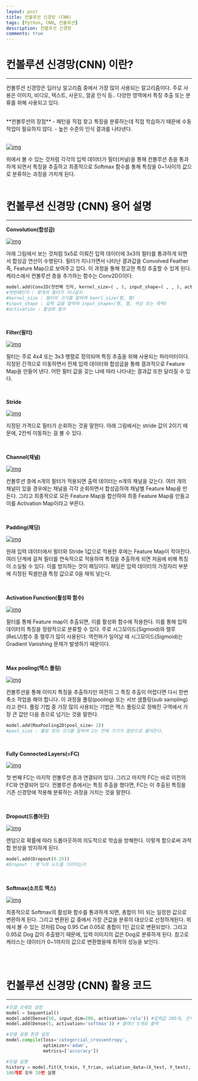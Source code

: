 ```yaml
---
layout: post
title: 컨볼루션 신경망 (CNN)
tags: [Python, CNN, 컨볼루션]
description: 컨볼루션 신경망
comments: true
---
```


# 컨볼루션 신경망(CNN) 이란? 
----
컨볼루션 신경망은 딥러닝 알고리즘 중에서 가장 많이 사용되는 알고리즘이다. 주로 사용은 이미지, 비디오, 텍스트, 사운드, 얼굴 인식 등.. 다양한 영역에서 특징 추출 또는 분류를 위해 사용되고 있다. 

<br/>
**컨볼루션의 장점**
- 패턴을 직접 찾고 특징을 분류하는데 직접 학습하기 때문에 수동 작업이 필요하지 않다.
- 높은 수준의 인식 결과를 나타낸다. 

<br/>
<br/>

[![img](https://postfiles.pstatic.net/MjAxOTAzMjZfMTMg/MDAxNTUzNTMxNDg5Nzc2.NgsUoczUl4mPC8vdLHSiS_F4mr3rECDChiONEQ6X5RAg.nxu2AjdlV6-sVQ7xpbYUswGgks5JKS0W3HsmyXvZS1Eg.JPEG.stelch/%EC%BB%A8%EB%B3%BC%EB%A3%A8%EC%85%98_%EC%84%A4%EB%AA%85.jpeg?type=w966)](https://blog.naver.com/PostView.nhn?blogId=stelch&logNo=221497552593&categoryNo=0&parentCategoryNo=0&viewDate=&currentPage=4&postListTopCurrentPage=&from=section&userTopListOpen=true&userTopListCount=5&userTopListManageOpen=false&userTopListCurrentPage=4#)


위에서 볼 수 있는 것처럼 각각의 입력 데이터가 필터(커널)을 통해 컨볼루션 층을 통과하게 되면서 특징을 추출하고 최종적으로 Softmax 함수를 통해 특징을 0~1사이의 값으로 분류하는 과정을 거치게 된다. 
<br/>
<br/>
# 컨볼루션 신경망 (CNN) 용어 설명
----
**Convolution(합성곱)** 

[![img](https://postfiles.pstatic.net/MjAxOTAzMjVfNDUg/MDAxNTUzNTAwMjkwNzgz.FqV4lLP3zXSVWpdMXu2U5eFcLFdnN_NhSdFqf9NzZnsg.sXJAFgFIzR5KS1TAHLLSSMZEjhghYmqfpoDFsoZAYKcg.GIF.stelch/Convolution_schematic.gif?type=w966)](https://blog.naver.com/PostView.nhn?blogId=stelch&logNo=221497552593&categoryNo=0&parentCategoryNo=0&viewDate=&currentPage=4&postListTopCurrentPage=&from=section&userTopListOpen=true&userTopListCount=5&userTopListManageOpen=false&userTopListCurrentPage=4#)

아래 그림에서 보는 것처럼 5x5로 이뤄진 입력 데이터에 3x3의 필터를 통과하게 되면서 합성곱 연산이 수행된다. 필터가 지나가면서 나타난 결과값을 Convolved Feather 즉, Feature Map으로 보여주고 있다. 이 과정을 통해 정교한 특징 추출할 수 있게 된다. 케라스에서 컨볼루션 층을 추가하는 함수는 Conv2D()이다. 

```python
model.add(Conv2D(첫번째 인자, kernel_size=( , ), input_shape=( , , ), activation='relu')
#첫번째인자 : 몇개의 필터가 지나갈지 
#kernel_size : 필터의 크기를 말하며 kenrl_size(행, 열)
#input_shape : 입력 값을 말하며 input_shape=(행, 열, 색상 또는 흑백)
#activation : 활성화 함수 
```

<br/>

**Filter(필터)** 

[![img](https://postfiles.pstatic.net/MjAxOTAzMjZfMzUg/MDAxNTUzNTMxNjUxMTg4.WWwKS2G478QsLC5r9YZV16iFRrlYfxmVbdF8PDW6g-Ag.oAa6QVlkAckJdkhMUXhgTK9-xGbBIcONjJBEtDKgEcEg.PNG.stelch/%EC%BB%A8%EB%B3%BC%EB%A3%A8%EC%85%98_%EC%84%A4%EB%AA%85_.png?type=w966)](https://blog.naver.com/PostView.nhn?blogId=stelch&logNo=221497552593&categoryNo=0&parentCategoryNo=0&viewDate=&currentPage=4&postListTopCurrentPage=&from=section&userTopListOpen=true&userTopListCount=5&userTopListManageOpen=false&userTopListCurrentPage=4#)

필터는 주로 4x4 또는 3x3 행렬로 정의되며 특징 추출을 위해 사용되는 파라미터이다. 지정된 간격으로 이동하면서 전체 입력 데이터와 합성곱을 통해 결과적으로 Feature Map을 만들어 낸다.  어떤 필터 값을 갖는 냐에 따라 나타내는 결과값 또한 달라질 수 있다. 

<br/>

**Stride**

[![img](https://postfiles.pstatic.net/MjAxOTAzMjZfMTk3/MDAxNTUzNTYwMDA2MzUw.r28tqa60WmNYvvgoIWzU5hMeYo9tClTOogLXzH1FWrEg.l-L4MAMWml8t-JAEkgHYwEKq43A6w08LLrKFIpoC9rcg.PNG.stelch/stride.png?type=w966)](https://blog.naver.com/PostView.nhn?blogId=stelch&logNo=221497552593&categoryNo=0&parentCategoryNo=0&viewDate=&currentPage=4&postListTopCurrentPage=&from=section&userTopListOpen=true&userTopListCount=5&userTopListManageOpen=false&userTopListCurrentPage=4#)

지정된 가격으로 필터가 순회하는 것을 말한다. 아래 그림에서는 stride 값이 2이기 때문에, 2칸씩 이동하는 걸 볼 수 있다. 


<br/>

**Channel(채널)** 

[![img](https://postfiles.pstatic.net/MjAxOTAzMjZfMTE3/MDAxNTUzNTYxMDU3OTk3.O8vEBEAUN8AqrFZ017PFhW60cfQ0JAJ4uUg0RDQx-Sog.CJo7L-SZfKmxF3vM_gDLn4W3_QNEIcf9FEGK6DfIspAg.PNG.stelch/convolution-operation-on-volume5-2.png?type=w966)](https://blog.naver.com/PostView.nhn?blogId=stelch&logNo=221497552593&categoryNo=0&parentCategoryNo=0&viewDate=&currentPage=4&postListTopCurrentPage=&from=section&userTopListOpen=true&userTopListCount=5&userTopListManageOpen=false&userTopListCurrentPage=4#)

컨볼루션 층에 n개의 필터가 적용되면 출력 데이터는 n개의 채널을 갖는다. 여러 개의 채널이 있을 경우에는 채널을 각각 순회하면서 합성곱하여 채널별 Feature Map을 만든다. 그리고 최종적으로 모든 Feature Map을 합산하여 최종 Feature Map을 만들고 이를 Activation Map이라고 부른다. 

<br/>

**Padding(패딩)**

[![img](https://postfiles.pstatic.net/MjAxOTAzMjZfMjUx/MDAxNTUzNTYwODk4ODM1.HaIX4k-Ku7TSEnIKMgRWXI0lwYb94NjDsTYYwRydxJgg.Z9WJKUaiUliv-KrbaoUbiC070jGH6sAFOxNaTI6D-LUg.PNG.stelch/padding.png?type=w966)](https://blog.naver.com/PostView.nhn?blogId=stelch&logNo=221497552593&categoryNo=0&parentCategoryNo=0&viewDate=&currentPage=4&postListTopCurrentPage=&from=section&userTopListOpen=true&userTopListCount=5&userTopListManageOpen=false&userTopListCurrentPage=4#)

원래 입력 데이터에서 필터와 Stride 1값으로 적용한 후에는 Feature Map이 작아진다. 여러 단계에 걸쳐 필터를 연속적으로 적용하여 특징을 추출하게 되면 처음에 비해 특징이 소실될 수 있다. 이를 방지하는 것이 패딩이다. 패딩은 입력 데이터의 가장자리 부분에 지정된 픽셀만큼 특정 값으로 0을 채워 넣는다.

<br/>

**Activation Function(활성화 함수)** 

[![img](https://postfiles.pstatic.net/MjAxOTAzMjZfMjEx/MDAxNTUzNTYxNTg3MjAw.qsgudF0HrV1Yb7RZ4dUIEXDBUKBMIqQl1ljLUCtHD_sg.MWbwVrI1Z4xzpmsMWvQLZ5ayb2ohru1w-Jl-tmI5pWYg.PNG.stelch/1XxxiA0jJvPrHEJHD4z893g.png?type=w966)](https://blog.naver.com/PostView.nhn?blogId=stelch&logNo=221497552593&categoryNo=0&parentCategoryNo=0&viewDate=&currentPage=4&postListTopCurrentPage=&from=section&userTopListOpen=true&userTopListCount=5&userTopListManageOpen=false&userTopListCurrentPage=4#)

필터를 통해 Feature map이 추출되면, 이를 활성화 함수에 적용한다. 이를 통해 입력 데이터의 특징을 정량적으로 분류할 수 있다. 주로 시그모이드(Sigmoid)와 렐루(ReLU)함수 중 렐루가 많이 사용된다. 역전파가 일어날 때 시그모이드(Sigmoid)는 Gradient Vanishing 문제가 발생하기 때문이다. 

<br/>

**Max pooling(맥스 풀링)**

[![img](https://postfiles.pstatic.net/MjAxOTAzMjZfMTU2/MDAxNTUzNTYyMjc2NDkz.p4NfQIPNzQJVqdbzxrToZ2LzQrW71WyxkEIU_mlOiqwg.8KAW1zDPpM68m5n-oAB0Txe6iylmk-RTIXkaTS099Q0g.PNG.stelch/MaxpoolSample2.png?type=w966)](https://blog.naver.com/PostView.nhn?blogId=stelch&logNo=221497552593&categoryNo=0&parentCategoryNo=0&viewDate=&currentPage=4&postListTopCurrentPage=&from=section&userTopListOpen=true&userTopListCount=5&userTopListManageOpen=false&userTopListCurrentPage=4#)

컨볼루션을 통해 이미지 특징을 추출하지만 여전히 그 특징 추출이 어렵다면 다시 한번 축소 작업을 해야 합니다. 이 과정을 풀링(pooling) 또는 서브 샘플링(sub sampling)라고 한다. 풀링 기법 중 가장 많이 사용되는 기법은 맥스 풀링으로  정해진 구역에서 가장 큰 값만 다음 층으로 넘기는 것을 말한다.  

```python
model.add(MaxPooling2D(pool_size= 2)) 
#pool_size : 풀링 창의 크기를 말하며 2는 전체 크기가 절반으로 줄어든다.
```


<br/>

**Fully Connected Layers(=FC)** 

[![img](https://postfiles.pstatic.net/MjAxOTAzMjZfMTUw/MDAxNTUzNTU4ODI5NjMy.22eR1d1RCw8YX9DrdBJUgczd0OPzlk8Yg70K0k2JUoQg.GtIZPxSMKn4P5112N7o2oeWzcKsuGoMW7ng6rWwfVXAg.PNG.stelch/The-proposed-ConvNet-approach-uses-of-five-convolutional-layers-with-max-poo.png?type=w966)](https://blog.naver.com/PostView.nhn?blogId=stelch&logNo=221497552593&categoryNo=0&parentCategoryNo=0&viewDate=&currentPage=4&postListTopCurrentPage=&from=section&userTopListOpen=true&userTopListCount=5&userTopListManageOpen=false&userTopListCurrentPage=4#)

첫 번째 FC는 마지막 컨볼루션 층과 연결되어 있다. 그리고 마지막 FC는 바로 이전의 FC와 연결되어 있다. 컨볼루션 층에서는 특징 추출을 했다면, FC는 이 추출된 특징을 기존 신경망에 적용해 분류하는 과정을 거치는 것을 말한다. 

<br/>

**Dropout(드롭아웃)**

[![img](https://postfiles.pstatic.net/MjAxOTAzMjZfOTcg/MDAxNTUzNTYxNzI1OTI1.wKf0_hHI_1RpbdBA3FaBYlJUMP0I4eahEWYiLE4czgMg.gSF-hwoiF4WlcFpjo_ET5ImkfWKNtoyG4OaRojRvHqgg.PNG.stelch/9-An-illustration-of-the-dropout-mechanism-within-the-proposed-CNN-a-Shows-a.png?type=w966)](https://blog.naver.com/PostView.nhn?blogId=stelch&logNo=221497552593&categoryNo=0&parentCategoryNo=0&viewDate=&currentPage=4&postListTopCurrentPage=&from=section&userTopListOpen=true&userTopListCount=5&userTopListManageOpen=false&userTopListCurrentPage=4#)

랜덤으로 확률에 따라 드롭아웃하여 의도적으로 학습을 방해한다. 이렇게 함으로써 과적합 현상을 방지하게 된다.

```python
model.add(Dropout(0.25)) 
#Dropout : 몇 %의 노드를 끄려지는지 
```

<br/>

**Softmax(소프트 맥스)** 

[![img](https://postfiles.pstatic.net/MjAxOTAzMjZfMjc0/MDAxNTUzNTYxODM4OTE1.3wSgsey_Lmy3McHUihK0zAw_cx7YiECANmYOsT2cKpEg.aJ3bN6rhIY6esih2xptLZVirTczRdOxZvcTaZu2JdwEg.PNG.stelch/76_blog_image_1.png?type=w966)](https://blog.naver.com/PostView.nhn?blogId=stelch&logNo=221497552593&categoryNo=0&parentCategoryNo=0&viewDate=&currentPage=4&postListTopCurrentPage=&from=section&userTopListOpen=true&userTopListCount=5&userTopListManageOpen=false&userTopListCurrentPage=4#)

최종적으로 Softmax의 활성화 함수를 통과하게 되면, 총합이 1이 되는 일정한 값으로 변환하게 된다. 그리고 변환된 값 중에서 가장 큰값을 분류의 대상으로 선정하게된다. 위에서 볼 수 있는 것처럼 Dog 0.95 Cat 0.05로 총합이 1인 값으로 변환되었다. 그리고 0.95로 Dog 값이 추출됐기 때문에, 입력 이미지의 값은 Dog로 분류하게 된다. 참고로 케라스는 데이터가 0~1까지의 값으로 변환했을때 최적의 성능을 보인다. 

<br/>
<br/>

# 컨볼루션 신경망 (CNN) 활용 코드
----
```python
#모델 프레임 설정
model = Sequential()
model.add(Dense(50, input_dim=200, activation='relu')) #입력값 200개, 은닉층 50개
model.add(Dense(5, activation='softmax')) # 클래스 5개로 출력

#모델 실행 환경 설정
model.compile(loss='categorcial_crossentropy',
			  optimizer='adam',
			  metrics=['accuracy'])

#모델 실행
history = model.fit(X_train, Y_trian, valiation_data=(X_test, Y_test), epoch=20, batch_size=100, verbose=0) #샘플 
100개로 모두 20번 실행
```
